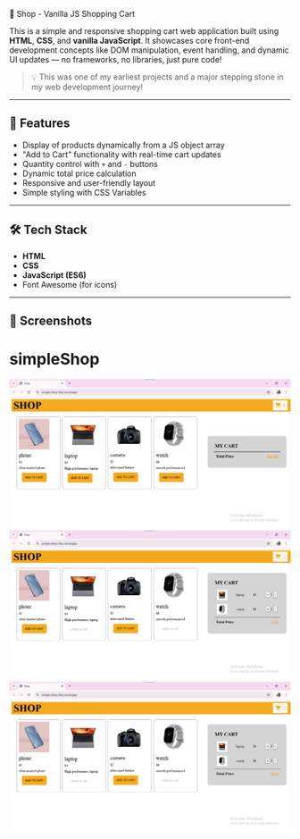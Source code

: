  🛒 Shop - Vanilla JS Shopping Cart

This is a simple and responsive shopping cart web application built using **HTML**, **CSS**, and **vanilla JavaScript**. It showcases core front-end development concepts like DOM manipulation, event handling, and dynamic UI updates — no frameworks, no libraries, just pure code!

> 💡 This was one of my earliest projects and a major stepping stone in my web development journey!

---
## 🚀 Features

- Display of products dynamically from a JS object array
- "Add to Cart" functionality with real-time cart updates
- Quantity control with `+` and `-` buttons
- Dynamic total price calculation
- Responsive and user-friendly layout
- Simple styling with CSS Variables

---
## 🛠 Tech Stack

- **HTML**
- **CSS**
- **JavaScript (ES6)**
- Font Awesome (for icons)

---
## 📸 Screenshots
# simpleShop
![Website](image-2.png)
![Items added to cart](image.png)
![Quantity increased](image-1.png)